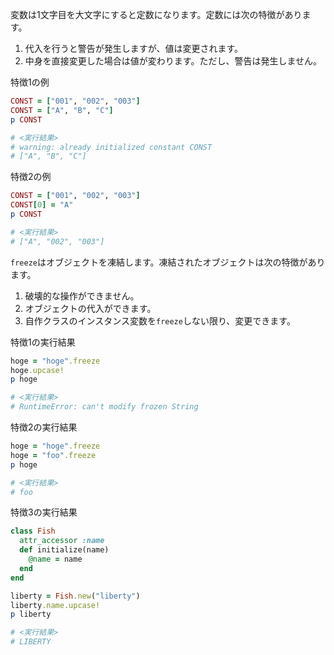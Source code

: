 変数は1文字目を大文字にすると定数になります。定数には次の特徴があります。

1. 代入を行うと警告が発生しますが、値は変更されます。
2. 中身を直接変更した場合は値が変わります。ただし、警告は発生しません。

特徴1の例

```ruby
CONST = ["001", "002", "003"]
CONST = ["A", "B", "C"]
p CONST

# <実行結果>
# warning: already initialized constant CONST
# ["A", "B", "C"]
```

特徴2の例

```ruby
CONST = ["001", "002", "003"]
CONST[0] = "A"
p CONST

# <実行結果>
# ["A", "002", "003"]
```

`freeze`はオブジェクトを凍結します。凍結されたオブジェクトは次の特徴があります。

1. 破壊的な操作ができません。
2. オブジェクトの代入ができます。
3. 自作クラスのインスタンス変数を`freeze`しない限り、変更できます。

特徴1の実行結果

```ruby
hoge = "hoge".freeze
hoge.upcase!
p hoge

# <実行結果>
# RuntimeError: can't modify frozen String
```

特徴2の実行結果

```ruby
hoge = "hoge".freeze
hoge = "foo".freeze
p hoge

# <実行結果>
# foo
```

特徴3の実行結果

```ruby
class Fish
  attr_accessor :name
  def initialize(name)
    @name = name
  end
end

liberty = Fish.new("liberty")
liberty.name.upcase!
p liberty

# <実行結果>
# LIBERTY
```

